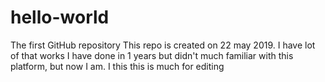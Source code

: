 # hello-world
The first GitHub repository
This repo is created on 22 may 2019. I have lot of that works I have done in 1 years but didn't much familiar with this platform, but now I am. 
I this this is much for editing
